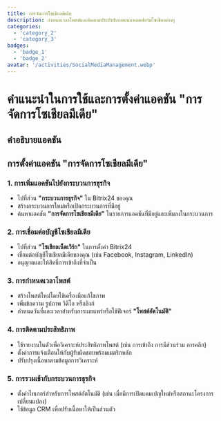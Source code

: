 ```yaml
---
title: การจัดการโซเชียลมีเดีย
description: กำหนดเวลาโพสต์และติดตามประสิทธิภาพบนแพลตฟอร์มโซเชียลต่างๆ
categories: 
  - 'category_2'
  - 'category_3'
badges: 
  - 'badge_1'
  - 'badge_2'
avatar: '/activities/SocialMediaManagement.webp'
---
```


# คำแนะนำในการใช้และการตั้งค่าแอคชัน "การจัดการโซเชียลมีเดีย"

## คำอธิบายแอคชัน

## **การตั้งค่าแอคชัน "การจัดการโซเชียลมีเดีย"**

### 1. การเพิ่มแอคชันไปยังกระบวนการธุรกิจ
- ไปที่ส่วน **"กระบวนการธุรกิจ"** ใน Bitrix24 ของคุณ
- สร้างกระบวนการใหม่หรือเปิดกระบวนการที่มีอยู่
- ค้นหาแอคชัน **"การจัดการโซเชียลมีเดีย"** ในรายการแอคชันที่มีอยู่และเพิ่มลงในกระบวนการ

### 2. การเชื่อมต่อบัญชีโซเชียลมีเดีย
- ไปที่ส่วน **"โซเชียลเน็ตเวิร์ก"** ในการตั้งค่า Bitrix24
- เชื่อมต่อบัญชีโซเชียลมีเดียของคุณ (เช่น Facebook, Instagram, LinkedIn)
- อนุญาตและให้สิทธิ์การเข้าถึงที่จำเป็น

### 3. การกำหนดเวลาโพสต์
- สร้างโพสต์ใหม่โดยใช้เครื่องมือแก้ไขภาพ
- เพิ่มข้อความ รูปภาพ วิดีโอ หรือลิงก์
- กำหนดวันที่และเวลาสำหรับการเผยแพร่หรือใช้ฟีเจอร์ **"โพสต์อัตโนมัติ"**

### 4. การติดตามประสิทธิภาพ
- ใช้รายงานในตัวเพื่อวิเคราะห์ประสิทธิภาพโพสต์ (เช่น การเข้าถึง การมีส่วนร่วม การคลิก)
- ตั้งค่าการแจ้งเตือนให้กับผู้รับผิดชอบพร้อมเมตริกหลัก
- ปรับปรุงเนื้อหาตามข้อมูลการวิเคราะห์

### 5. การรวมเข้ากับกระบวนการธุรกิจ
- ตั้งค่าไทเกอร์สำหรับการโพสต์อัตโนมัติ (เช่น เมื่อมีการเปิดแคมเปญใหม่หรือสถานะโครงการเปลี่ยนแปลง)
- ใช้ข้อมูล CRM เพื่อปรับเนื้อหาให้เป็นส่วนตัว